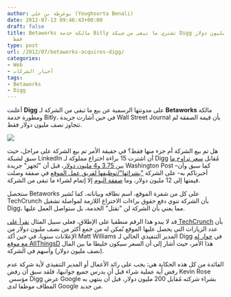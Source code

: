 ```yaml
---
author: يوغرطة بن علي (Youghourta Benali)
date: 2012-07-13 09:46:43+00:00
draft: false
title: Betaworks مالكة خدمة Bitly تشتري ما تبقى من شبكة Digg مُقابل... نصف مليون دولار
  فقط
type: post
url: /2012/07/betaworks-acquires-digg/
categories:
- Web
- أخبار الشركات
tags:
- Betaworks
- Digg
---
```


أعلنت **Digg** على مدونتها الرسمية عن بيع ما تبقى من الشركة لـ **Betaworks** مالكة ومطورة خدمة Bitly، في حين أشارت جريدة Wall Street Journal بأن قيمة الصفقة لم تتجاوز نصف مليون دولار فقط.




[![](https://www.it-scoop.com/wp-content/uploads/2012/07/digg-logo.png)
](https://www.it-scoop.com/wp-content/uploads/2012/07/digg-logo.png)




هل تم بيع الشركة أم جزء منها فقط؟ في حقيقة الأمر تم بيع الشركة على مراحل، حيث سبق لشبكة LinkedIn أن اشترت 15 براءة اختراع مملوكة لـ Digg مُقابل [سعر تراوح ما بين 3.75 و4 مليون دولار](http://techcrunch.com/2012/07/12/digg-sold-to-linkedin-and-the-washington-post-and-betaworks/)، قبل أن "تُجهز" جريدة Washington Post –كما سبق وأن أخبرناكم به- على الشركة ["بشرائها"/توظيفها لفريق عمل الموقع](https://www.it-scoop.com/2012/05/digg-washington-post/) في صفقة وصلت قيمتها إلى 12 مليون دولار، وما [صفقة اليوم](http://about.digg.com/blog/digg-and-betawork) إلا إتمام لشراء ما تبقى من الشركة.







ستحصل Betaworks على كل من شفرة الموقع، اسم نطاقه وبياناته، كما تُشير TechCrunch بأن الشركة تنوي دفع حقوق براءات الاختراع اللازمة لمواصلة تشغيل Digg، مما يعني بأن الشركة لن "تقتل" الخدمة، بل ستواصل العمل عليها.




قد لا يبدو هذا الرقم منطقيا على الإطلاق، فعلى سبيل المثال [نقرأ على TechCrunch](http://techcrunch.com/2012/07/12/betaworks-acquires-digg/?utm_medium=referral&utm_source=pulsenews) بأن عدد الزيارات التي يحصل عليها الموقع تُمكن له من جمع أكثر من نصف مليون دولار من الإعلانات سنويا، في حين أكد Matt Williams المدير التنفيذي الحالي لـ Digg في [حوار له مع موقع AllThingsD](http://allthingsd.com/20120712/betaworks-buys-digg-assets-and-john-borthwick-becomes-ceo/) هذا الأمر، حيث أشار إلى أن السعر سيكون خليطا ما بين المال (نصف مليون دولار) وأسهم في الشركة.




الفائدة من كل هذه الحكاية هي: يجب على رائد الأعمال أو المدير التنفيذي لأية شركة عدم رفض أية عملية شراء قبل أن يدرس جميع جوانبها، فلقد سبق أن رفض Kevin Rose  مؤسس Digg عرض Google بشراء شركته مُقابل 200 مليون دولار، قبل أن ينتهي به المطاف موظفا لدى Google من جديد.
